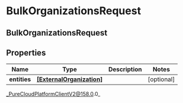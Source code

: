 # BulkOrganizationsRequest

## BulkOrganizationsRequest

## Properties

|Name | Type | Description | Notes|
|------------ | ------------- | ------------- | -------------|
| **entities** | [**[ExternalOrganization]**](ExternalOrganization) |  | [optional] |



_PureCloudPlatformClientV2@158.0.0_
